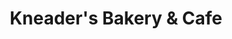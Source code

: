 ---
title: "Kneader's Bakery & Cafe"
url: /colorado-springs/kneaders-bakery-and-cafe/
shop: bakery
---